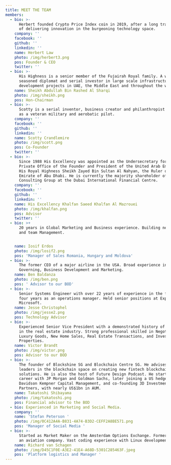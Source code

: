 ```yaml
---
title: MEET THE TEAM
members:
  - bio: >-
      Herbert founded Crypto Price Index coin in 2019, after a long track record
      of delivering innovation in the burgeoning technology space.
    company: ''
    facebook: ''
    github: ''
    linkedin: ''
    name: Herbert Law
    photo: /img/herbert3.png
    pos: Founder & CEO
    twitter: ''
  - bio: >-
      His Highness is a senior member of the Fujairah Royal family. A well
      seasoned diplomat and serial investor in large scale infrastructure and
      development projects in UAE, the Middle East and throughout the world.
    name: Sheikh Abdullah Bin Rashed Al Sharqi
    photo: /img/sheikh.png
    pos: Hon-Chairman
  - bio: >-
      Scotty is a serial inventor, business creator and philanthropist as well
      as a veteran military and aerobatic pilot.
    company: ''
    facebook: ''
    github: ''
    linkedin: ''
    name: Scotty Crandlemire
    photo: /img/scott.png
    pos: Co-Founder
    twitter: ''
  - bio: >-
      Since 1988 His Excellency was appointed as the Undersecretary for the
      Private Office of the Founder and President of the United Arab Emirates,
      His Royal Highness Sheikh Zayed Bin Sultan Al Nahyan, the Ruler of the
      Emirate of Abu Dhabi. He is currently the majority shareholder of Emirates
      Consulting Group at the Dubai International Financial Centre.
    company: ''
    facebook: ''
    github: ''
    linkedin: ''
    name: His Excellency Khalfan Saeed Khalfan Al Mazrouei
    photo: /img/khalfan.png
    pos: Advisor
    twitter: ''
  - bio: >+
      20 years in Global Marketing and Business experience. Building networks
      and team Management. 


    name: Iosif Erdos
    photo: /img/losif2.png
    pos: 'Manager of Sales Romania, Hungary and Moldova'
  - bio: >-
      The former CEO of a major airline in the USA. Broad experience in
      Governing, Business Development and Marketing.
    name: Ben Baldanza
    photo: /img/ben.png
    pos: ' Advisor to our BOD'
  - bio: >-
      Senior Systems Engineer with over 22 years of experience in the field and
      four years as an operations manager. Held senior positions at Expedia and
      Microsoft.
    name: Jesse Christophel
    photo: /img/jesse2.png
    pos: Technology Advisor
  - bio: >-
      Experienced Senior Vice President with a demonstrated history of working
      in the real estate industry. Strong professional skilled in Negotiation,
      Luxury Goods, New Home Sales, Real Estate Transactions, and Investment
      Properties.
    name: Victor Brandt
    photo: /img/victor.png
    pos: Advisor to our BOD
  - bio: >-
      The founder of Blockshine SG and Blockchain Centre SG. He advises industry
      leaders in the blockchain space on creating new fintech blockchain
      solutions. He is also the host of Future Design Podcast. He started his
      career with JP Morgan and Goldman Sachs, later joining a US hedge fund
      Davidson Kempner Capital Management, and co-founding 3D Investment
      Partners, with nearly US$1bn in AUM.
    name: Takatoshi Shibayama
    photo: /img/takatoshi.png
    pos: Financial advisor to the BOD
  - bio: Experienced in Marketing and Social Media.
    company: ''
    name: 'Stefan Peterson '
    photo: /img/0C412A4A-B831-4A74-B3D2-CEFF2A8BE571.png
    pos: 'Manager of Social Media '
  - bio: >-
      Started as Market Maker on the Amsterdam Options Exchange. Former CEO of
      an aviation company. Vast coding experience with Linux development.
    name: Richard van Schagen
    photo: /img/D45C1F0E-A3E2-41E4-A68D-5301C285463F.jpeg
    pos: 'Platform logistics and Manager '
---
```


